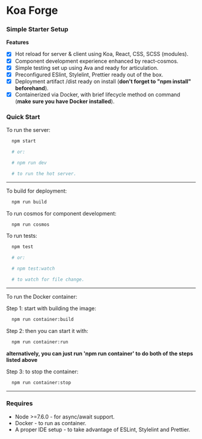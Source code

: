 # Koa Forge

### Simple Starter Setup

**Features**

* [x] Hot reload for server & client using Koa, React, CSS, SCSS (modules).
* [x] Component development experience enhanced by react-cosmos.
* [x] Simple testing set up using Ava and ready for articulation.
* [x] Preconfigured ESlint, Stylelint, Prettier ready out of the box.
* [x] Deployment artifact /dist ready on install (**don't forget to "npm install" beforehand**).
* [x] Containerized via Docker, with brief lifecycle method on command (**make sure you have Docker installed**).

### Quick Start

To run the server:

```bash
  npm start

  # or:

  # npm run dev

  # to run the hot server.
```

---

To build for deployment:

```bash
  npm run build
```

To run cosmos for component development:

```bash
  npm run cosmos
```

To run tests:

```bash
  npm test

  # or:

  # npm test:watch

  # to watch for file change.
```

---

To run the Docker container:

Step 1: start with building the image:

```bash
  npm run container:build
```

Step 2: then you can start it with:

```bash
  npm run container:run
```

**alternatively, you can just run 'npm run container' to do both of the steps listed above**

Step 3: to stop the container:

```bash
  npm run container:stop
```

---

### Requires

* Node >=7.6.0 - for async/await support.
* Docker - to run as container.
* A proper IDE setup - to take advantage of ESLint, Stylelint and Prettier.
